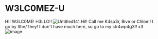# W3LC0MEZ-U
HI! W3LC0ME! H3LLO!!
![Untitled141](https://github.com/1tzyb1tzy/W3LC0MEZ-U/assets/174564738/f4eb5da8-6fd8-424a-9cb6-3a5b2ace8110)
Hi!! Call me K4sp3r, Bive or Chloe!!
I go by She/They!
I don't have much here, so go to my str4wp4g3!! x3
![image](https://github.com/1tzyb1tzy/W3LC0MEZ-U/assets/174564738/bd32a12e-cd4c-4fe4-b078-d80fb1b14088)
